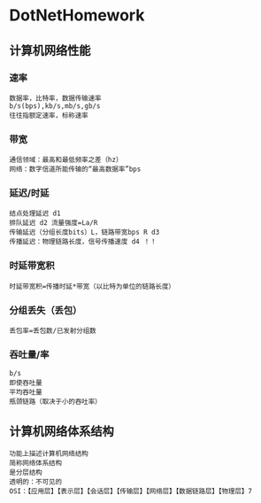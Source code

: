 # DotNetHomework
## 计算机网络性能
### 速率
    数据率，比特率，数据传输速率
    b/s(bps),kb/s,mb/s,gb/s
    往往指额定速率，标称速率
### 带宽
    通信领域：最高和最低频率之差（hz）
    网络：数字信道所能传输的“最高数据率”bps
### 延迟/时延
    结点处理延迟 d1
    排队延迟 d2 流量强度=La/R
    传输延迟（分组长度bits）L，链路带宽bps R d3
    传播延迟：物理链路长度，信号传播速度 d4 ！！
### 时延带宽积
    时延带宽积=传播时延*带宽（以比特为单位的链路长度）

### 分组丢失（丢包）
    丢包率=丢包数/已发射分组数
### 吞吐量/率
    b/s
    即使吞吐量
    平均吞吐量
    瓶颈链路（取决于小的吞吐率）
## 计算机网络体系结构
    功能上描述计算机网络结构
    简称网络体系结构
    是分层结构
    透明的：不可见的
    OSI：【应用层】【表示层】【会话层】【传输层】【网络层】【数据链路层】【物理层】7
    
